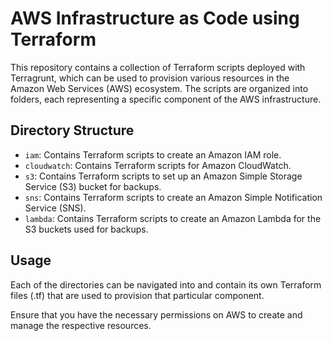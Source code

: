 # AWS Infrastructure as Code using Terraform

This repository contains a collection of Terraform scripts deployed with Terragrunt, which can be used to provision various resources in the Amazon Web Services (AWS) ecosystem. The scripts are organized into folders, each representing a specific component of the AWS infrastructure.

## Directory Structure

* `iam`: Contains Terraform scripts to create an Amazon IAM role.
* `cloudwatch`: Contains Terraform scripts for Amazon CloudWatch.
* `s3`: Contains Terraform scripts to set up an Amazon Simple Storage Service (S3) bucket for backups.
* `sns`: Contains Terraform scripts to create an Amazon Simple Notification Service (SNS).
* `lambda`: Contains Terraform scripts to create an Amazon Lambda for the S3 buckets used for backups.

## Usage

Each of the directories can be navigated into and contain its own Terraform files (.tf) that are used to provision that particular component.

Ensure that you have the necessary permissions on AWS to create and manage the respective resources.
